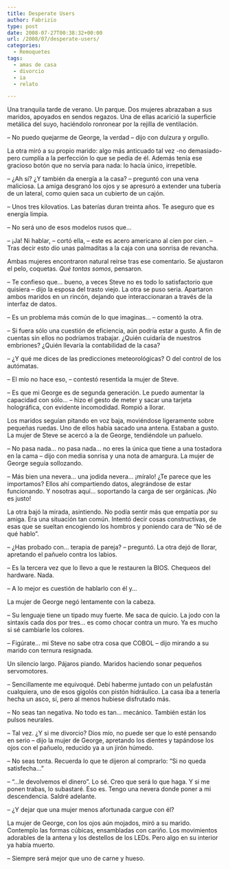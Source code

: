 ```yaml
---
title: Desperate Users
author: Fabrizio
type: post
date: 2008-07-27T00:38:32+00:00
url: /2008/07/desperate-users/
categories:
  - Remoquetes
tags:
  - amas de casa
  - divorcio
  - ia
  - relato

---
```

Una tranquila tarde de verano. Un parque. Dos mujeres abrazaban a sus maridos, apoyados en sendos regazos. Una de ellas acarició la superficie metálica del suyo, haciéndolo ronronear por la rejilla de ventilación.

&#8211; No puedo quejarme de George, la verdad &#8211; dijo con dulzura y orgullo.

La otra miró a su propio marido: algo más anticuado tal vez -no demasiado- pero cumplía a la perfección lo que se pedía de él. Además tenía ese gracioso botón que no servía para nada: lo hacía único, irrepetible.

&#8211; ¿Ah sí? ¿Y también da energía a la casa? &#8211; preguntó con una vena maliciosa. La amiga desgranó los ojos y se apresuró a extender una tubería de un lateral, como quien saca un cubierto de un cajón.

&#8211; Unos tres kilovatios. Las baterías duran treinta años. Te aseguro que es energía limpia.

&#8211; No será uno de esos modelos rusos que&#8230;

&#8211; ¡Ja! Ni hablar, &#8211; cortó ella, &#8211; este es acero americano al cien por cien. &#8211; Tras decir esto dio unas palmaditas a la caja con una sonrisa de revancha.

Ambas mujeres encontraron natural reírse tras ese comentario. Se ajustaron el pelo, coquetas. _Qué tontas somos_, pensaron.

&#8211; Te confieso que&#8230; bueno, a veces Steve no es todo lo satisfactorio que quisiera &#8211; dijo la esposa del trasto viejo. La otra se puso seria. Apartaron ambos maridos en un rincón, dejando que interaccionaran a través de la interfaz de datos.

&#8211; Es un problema más común de lo que imaginas&#8230; &#8211; comentó la otra.

&#8211; Si fuera sólo una cuestión de eficiencia, aún podría estar a gusto. A fin de cuentas sin ellos no podríamos trabajar. ¿Quién cuidaría de nuestros embriones? ¿Quién llevaría la contabilidad de la casa?

&#8211; ¿Y qué me dices de las predicciones meteorológicas? O del control de los autómatas.

&#8211; El mío no hace eso, &#8211; contestó resentida la mujer de Steve.

&#8211; Es que mi George es de segunda generación. Le puedo aumentar la capacidad con sólo&#8230; &#8211; hizo el gesto de meter y sacar una tarjeta holográfica, con evidente incomodidad. Rompió a llorar.

Los maridos seguían pitando en voz baja, moviéndose ligeramente sobre pequeñas ruedas. Uno de ellos había sacado una antena. Estaban a gusto. La mujer de Steve se acercó a la de George, tendiéndole un pañuelo.

&#8211; No pasa nada&#8230; no pasa nada&#8230; no eres la única que tiene a una tostadora en la cama &#8211; dijo con media sonrisa y una nota de amargura. La mujer de George seguía sollozando.

&#8211; Más bien una nevera&#8230; una jodida nevera&#8230; ¡míralo! ¿Te parece que les importamos? Ellos ahí compartiendo datos, alegrándose de estar funcionando. Y nosotras aquí&#8230; soportando la carga de ser orgánicas. ¡No es justo!

La otra bajó la mirada, asintiendo. No podía sentir más que empatía por su amiga. Era una situación tan común. Intentó decir cosas constructivas, de esas que se sueltan encogiendo los hombros y poniendo cara de &#8220;No sé de qué hablo&#8221;.

&#8211; ¿Has probado con&#8230; terapia de pareja? &#8211; preguntó. La otra dejó de llorar, apretando el pañuelo contra los labios.

&#8211; Es la tercera vez que lo llevo a que le restauren la BIOS. Chequeos del hardware. Nada.

&#8211; A lo mejor es cuestión de hablarlo con él y&#8230;

La mujer de George negó lentamente con la cabeza.

&#8211; Su lenguaje tiene un tipado muy fuerte. Me saca de quicio. La jodo con la sintaxis cada dos por tres&#8230; es como chocar contra un muro. Ya es mucho si sé cambiarle los colores.

&#8211; Figúrate&#8230; mi Steve no sabe otra cosa que COBOL &#8211; dijo mirando a su marido con ternura resignada.

Un silencio largo. Pájaros piando. Maridos haciendo sonar pequeños servomotores.

&#8211; Sencillamente me equivoqué. Debí haberme juntado con un pelafustán cualquiera, uno de esos gigolós con pistón hidráulico. La casa iba a tenerla hecha un asco, sí, pero al menos hubiese disfrutado más.

&#8211; No seas tan negativa. No todo es tan&#8230; mecánico. También están los pulsos neurales.

&#8211; Tal vez. ¿Y si me divorcio? Dios mío, no puede ser que lo esté pensando en serio &#8211; dijo la mujer de George, apretando los dientes y tapándose los ojos con el pañuelo, reducido ya a un jirón húmedo.

&#8211; No seas tonta. Recuerda lo que te dijeron al comprarlo: &#8220;Si no queda satisfecha&#8230;&#8221;

&#8211; &#8220;&#8230;le devolvemos el dinero&#8221;. Lo sé. Creo que será lo que haga. Y si me ponen trabas, lo subastaré. Eso es. Tengo una nevera donde poner a mi descendencia. Saldré adelante.

&#8211; ¿Y dejar que una mujer menos afortunada cargue con él?

La mujer de George, con los ojos aún mojados, miró a su marido. Contemplo las formas cúbicas, ensambladas con cariño. Los movimientos adorables de la antena y los destellos de los LEDs. Pero algo en su interior ya había muerto.

&#8211; Siempre será mejor que uno de carne y hueso.